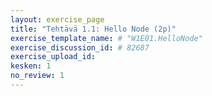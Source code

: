 ```yaml
---
layout: exercise_page
title: "Tehtävä 1.1: Hello Node (2p)"
exercise_template_name: # "W1E01.HelloNode"
exercise_discussion_id: # 82687
exercise_upload_id: 
kesken: 1
no_review: 1
---
```


